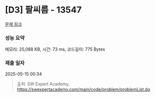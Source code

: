 # [D3] 팔씨름 - 13547 

[문제 링크](https://swexpertacademy.com/main/code/problem/problemDetail.do?contestProbId=AX6PP9G6p1sDFAS9) 

### 성능 요약

메모리: 25,088 KB, 시간: 73 ms, 코드길이: 775 Bytes

### 제출 일자

2025-05-15 00:34



> 출처: SW Expert Academy, https://swexpertacademy.com/main/code/problem/problemList.do